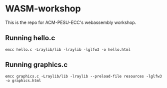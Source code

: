 # WASM-workshop

This is the repo for ACM-PESU-ECC's webassembly workshop.

## Running hello.c

```
emcc hello.c -Lraylib/lib -lraylib -lglfw3 -o hello.html
```

## Running graphics.c

```
emcc graphics.c -Lraylib/lib -lraylib --preload-file resources -lglfw3 -o graphics.html
```
